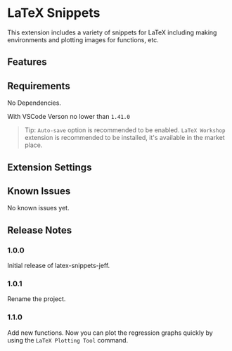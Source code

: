# LaTeX Snippets

This extension includes a variety of snippets for LaTeX including making environments and plotting images for functions, etc.

## Features

## Requirements

No Dependencies.

With VSCode Verson no lower than `1.41.0`

> Tip: `Auto-save` option is recommended to be enabled.
> `LaTeX Workshop` extension is recommended to be installed, it's available in the market place. 

## Extension Settings

## Known Issues

No known issues yet.

## Release Notes

### 1.0.0

Initial release of latex-snippets-jeff.

### 1.0.1

Rename the project.

### 1.1.0

Add new functions. Now you can plot the regression graphs quickly by using the `LaTeX Plotting Tool` command.